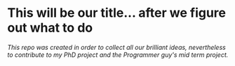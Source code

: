 # This will be our title... after we figure out what to do
_This repo was created in order to collect all our brilliant ideas, nevertheless to contribute to my PhD project and the Programmer guy's mid term project._ 
